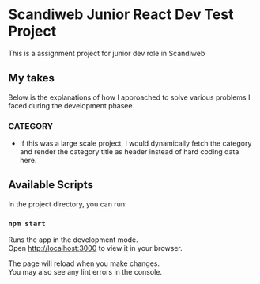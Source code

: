 # Scandiweb Junior React Dev Test Project

This is a assignment project for junior dev role in Scandiweb

## My takes

Below is the explanations of how I approached to solve various problems I faced during the development phasee.

### CATEGORY

- If this was a large scale project, I would dynamically fetch the category and render the category title as header instead of hard coding data here.

## Available Scripts

In the project directory, you can run:

### `npm start`

Runs the app in the development mode.\
Open [http://localhost:3000](http://localhost:3000) to view it in your browser.

The page will reload when you make changes.\
You may also see any lint errors in the console.
